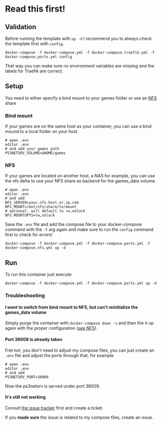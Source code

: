 # Read this first!

## Validation

Before running the template with ```up -d``` I recommend you to always check the template first with ```config```.

```shell
docker-compose -f docker-compose.yml -f docker-compose.traefik.yml -f docker-compose.ports.yml config
```

That way you can make sure no environment variables are missing and the labels for Traefik are correct.

## Setup

You need to either specify a bind mount to your games folder or use an [NFS](#nfs) share

### Bind mount

If your games are on the same host as your container, you can use a bind mound to a local folder on your host.

```shell
# open .env
editor .env
# and add your games path
PS3NETSRV_VOLUME=$HOME/games
```

### NFS

If your games are located on another host, a NAS for example, you can use the nfs delta to use your NFS share as backend for the games_data volume.

```shell
# open .env
editor .env
# and add
NFS_SERVER=your.nfs.host.or.ip.com
NFS_MOUNT=/mnt/nfs/share/to/mount
# optional, will default to rw,nolock
NFS_MOUNTOPTS=rw,nolock
```

Save the ```.env``` file and add the compose file to your docker-compose command with the ```-f``` arg again and make sure to run the ```config``` command first to check for errors!

```shell
docker-compose -f docker-compose.yml -f docker-compose.ports.yml -f docker-compose.nfs.yml up -d
```

## Run

To run this container just execute

```shell
docker-compose -f docker-compose.yml -f docker-compose.ports.yml up -d
```

### Troubleshooting

#### I want to switch from bind mount to NFS, but can't reinitialize the games_data volume

Simply purge the container with ```docker-compose down -v``` and then fire it up again with the proper configuration ([see NFS](#nfs)).

#### Port 38008 is already taken

Fret not, you don't need to adjust my compose files, you can just create an ```.env``` file and adjust the ports through that, for example

```shell
# open .env
editor .env
# and add
PS3NETSRV_PORT=38009
```

Now the ps3netsrv is served under port 38009.

#### It's still not working

Consult [the issue tracker](https://github.com/aldostools/webMAN-MOD/issues) first and create a ticket.

If you **made sure** the issue is related to my compose files, create an issue.
